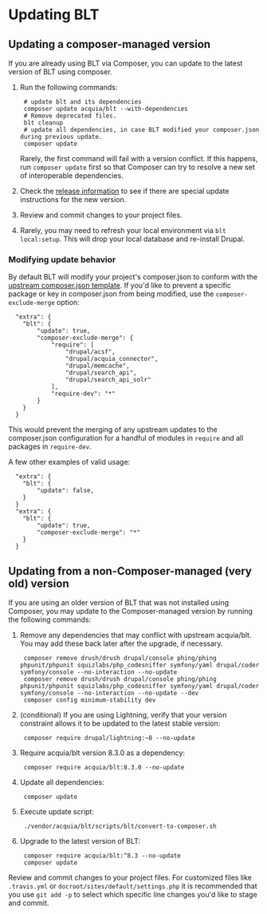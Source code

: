 # Updating BLT

## Updating a composer-managed version

If you are already using BLT via Composer, you can update to the latest version of BLT using composer.

1. Run the following commands:

        # update blt and its dependencies
        composer update acquia/blt --with-dependencies
        # Remove deprecated files.
        blt cleanup
        # update all dependencies, in case BLT modified your composer.json during previous update.
        composer update
  
   Rarely, the first command will fail with a version conflict. If this happens, run `composer update` first so that Composer can try to resolve a new set of interoperable dependencies.

1. Check the [release information](https://github.com/acquia/blt/releases) to see if there are special update instructions for the new version. 
1. Review and commit changes to your project files.
1. Rarely, you may need to refresh your local environment via `blt local:setup`. This will drop your local database and re-install Drupal.

### Modifying update behavior

By default BLT will modify your project's composer.json to conform with the [upstream composer.json template](https://github.com/acquia/blt/blob/8.x/template/composer.json). If you'd like to prevent a specific package or key in composer.json from being modified, use the `composer-exclude-merge` option:

      "extra": {
        "blt": {
            "update": true,
            "composer-exclude-merge": {
                "require": [
                    "drupal/acsf",
                    "drupal/acquia_connector",
                    "drupal/memcache",
                    "drupal/search_api",
                    "drupal/search_api_solr"
                ],
                "require-dev": "*"
            }
        }
      }

This would prevent the merging of any upstream updates to the composer.json configuration for a handful of modules in `require` and all packages in `require-dev`.

A few other examples of valid usage:

      "extra": {
        "blt": {
            "update": false,
        }
      }
      "extra": {
        "blt": {
            "update": true,
            "composer-exclude-merge": "*"
        }
      }

## Updating from a non-Composer-managed (very old) version

If you are using an older version of BLT that was not installed using Composer, you may update to the Composer-managed version by running the following commands:

1. Remove any dependencies that may conflict with upstream acquia/blt. You may add these back later after the upgrade, if necessary.

        composer remove drush/drush drupal/console phing/phing phpunit/phpunit squizlabs/php_codesniffer symfony/yaml drupal/coder symfony/console --no-interaction --no-update
        composer remove drush/drush drupal/console phing/phing phpunit/phpunit squizlabs/php_codesniffer symfony/yaml drupal/coder symfony/console --no-interaction --no-update --dev
        composer config minimum-stability dev

1. (conditional) If you are using Lightning, verify that your version constraint allows it to be updated to the latest stable version:

        composer require drupal/lightning:~8 --no-update

1. Require acquia/blt version 8.3.0 as a dependency:

        composer require acquia/blt:8.3.0 --no-update

1. Update all dependencies:

        composer update

1. Execute update script:

        ./vendor/acquia/blt/scripts/blt/convert-to-composer.sh

1. Upgrade to the latest version of BLT:

        composer require acquia/blt:^8.3 --no-update
        composer update

Review and commit changes to your project files. For customized files like `.travis.yml` or `docroot/sites/default/settings.php` it is recommended that you use `git add -p` to select which specific line changes you'd like to stage and commit.
